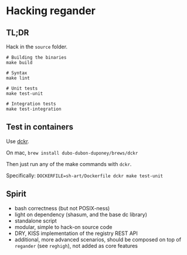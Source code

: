   # Hacking regander

## TL;DR

Hack in the `source` folder.

```
# Building the binaries
make build

# Syntax
make lint

# Unit tests
make test-unit

# Integration tests
make test-integration
```

## Test in containers

Use [dckr](https://github.com/dubo-dubon-duponey/dckr).

On mac, `brew install dubo-dubon-duponey/brews/dckr`

Then just run any of the make commands with `dckr`.

Specifically: `DOCKERFILE=sh-art/Dockerfile dckr make test-unit`

## Spirit

 * bash correctness (but not POSIX-ness)
 * light on dependency (shasum, and the base dc library)
 * standalone script
 * modular, simple to hack-on source code
 * DRY, KISS implementation of the registry REST API
 * additional, more advanced scenarios, should be composed on top of `regander` (see `reghigh`), not added as core features
